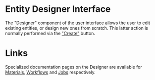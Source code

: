 # Entity Designer Interface

The "Designer" component of the user interface allows the user to edit existing entities, or design new ones from scratch. This latter action is normally performed via the ["Create"](../actions/create.md) button.

# Links

Specialized documentation pages on the Designer are available for [Materials](/materials-designer/overview.md), [Workflows](/workflow-designer/general-overview.md) and [Jobs](/jobs-designer/overview.md) respectively.
